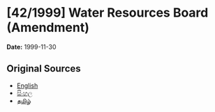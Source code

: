 # [42/1999] Water Resources Board (Amendment)

**Date:** 1999-11-30

## Original Sources

- [English](https://documents.gov.lk/view/acts/1999/11/42-1999_E.pdf)
- [සිංහල](https://documents.gov.lk/view/acts/1999/11/42-1999_S.pdf)
- [தமிழ்](https://documents.gov.lk/view/acts/1999/11/42-1999_T.pdf)
